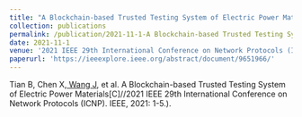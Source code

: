 ```yaml
---
title: "A Blockchain-based Trusted Testing System of Electric Power Materials"
collection: publications
permalink: /publication/2021-11-1-A Blockchain-based Trusted Testing System of Electric Power Materials.md
date: 2021-11-1
venue: '2021 IEEE 29th International Conference on Network Protocols (ICNP), 2021'
paperurl: 'https://ieeexplore.ieee.org/abstract/document/9651966/'
---
```


Tian B, Chen X,<ins> Wang J</ins>, et al. A Blockchain-based Trusted Testing System of Electric Power Materials[C]//2021 IEEE 29th International Conference on Network Protocols (ICNP). IEEE, 2021: 1-5.).
